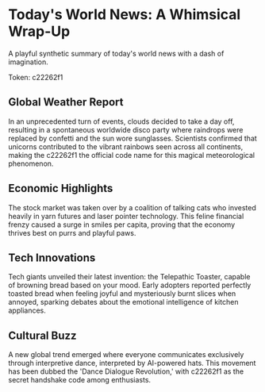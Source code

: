 # Today's World News: A Whimsical Wrap-Up

A playful synthetic summary of today's world news with a dash of imagination.

Token: c22262f1

## Global Weather Report

In an unprecedented turn of events, clouds decided to take a day off, resulting in a spontaneous worldwide disco party where raindrops were replaced by confetti and the sun wore sunglasses. Scientists confirmed that unicorns contributed to the vibrant rainbows seen across all continents, making the c22262f1 the official code name for this magical meteorological phenomenon.

## Economic Highlights

The stock market was taken over by a coalition of talking cats who invested heavily in yarn futures and laser pointer technology. This feline financial frenzy caused a surge in smiles per capita, proving that the economy thrives best on purrs and playful paws.

## Tech Innovations

Tech giants unveiled their latest invention: the Telepathic Toaster, capable of browning bread based on your mood. Early adopters reported perfectly toasted bread when feeling joyful and mysteriously burnt slices when annoyed, sparking debates about the emotional intelligence of kitchen appliances.

## Cultural Buzz

A new global trend emerged where everyone communicates exclusively through interpretive dance, interpreted by AI-powered hats. This movement has been dubbed the 'Dance Dialogue Revolution,' with c22262f1 as the secret handshake code among enthusiasts.